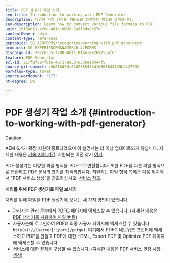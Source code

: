```yaml
---
title: PDF 생성기 작업 소개
seo-title: Introduction to working with PDF Generator
description: 다양한 파일 형식을 PDF으로 변환하는 방법을 알아봅니다.
seo-description: Learn how to convert various file formats to PDF.
uuid: 1bf3a811-ef8d-481e-8b8d-1a910da8c57d
contentOwner: admin
content-type: reference
geptopics: SG_AEMFORMS/categories/working_with_pdf_generator
products: SG_EXPERIENCEMANAGER/6.4/FORMS
discoiquuid: 207c6335-f700-48f1-814b-992692534f6c
feature: PDF Generator
exl-id: 217f0f80-fce6-4671-9853-633691d447f5
source-git-commit: c5b816d74c6f02f85476d16868844f39b4c47996
workflow-type: tm+mt
source-wordcount: '177'
ht-degree: 5%

---
```


# PDF 생성기 작업 소개 {#introduction-to-working-with-pdf-generator}

>[!CAUTION]
>
>AEM 6.4가 확장 지원이 종료되었으며 이 설명서는 더 이상 업데이트되지 않습니다. 자세한 내용은 [기술 지원 기간](https://helpx.adobe.com/kr/support/programs/eol-matrix.html). 지원되는 버전 찾기 [여기](https://experienceleague.adobe.com/docs/).

PDF 생성기는 다양한 파일 형식을 PDF으로 변환합니다. 또한 PDF을 다른 파일 형식으로 변환하고 PDF 문서의 크기를 최적화합니다. 지원되는 파일 형식 목록은 다음 위치에서 &quot;PDF 서비스 생성&quot;을 참조하십시오. [서비스 참조](https://www.adobe.com/go/learn_aemforms_services_63).

**처리를 위해 PDF 생성기로 파일 보내기**

처리를 위해 파일을 PDF 생성기에 보내는 세 가지 방법이 있습니다.

* 관리자는 관리 콘솔에서 PDFG 페이지에 액세스할 수 있습니다. (자세한 내용은 [PDF 생성기를 사용하여 파일 변환](/help/forms/using/admin-help/converting-files-using-pdf-generator.md))
* 사용자는에 로그인하여 PDFG 최종 사용자 페이지에 액세스할 수 있습니다 `http(s)://[server]:[port]/pdfgui`. 여기에서 PDFG 네트워크 프린터에 액세스하고 PDF을 만들고 PDF에 대한 HTML, Export PDF 및 Optimize PDF 페이지에 액세스할 수 있습니다.
* 서비스에 대한 끝점을 구성할 수 있습니다. (자세한 내용은 <!--Fix broken link Managing Endpoints and --> [PDF 서비스 권장 사항 생성](/help/forms/using/admin-help/configuring-watched-folder-endpoints.md#generate-pdf-service-recommendations))
